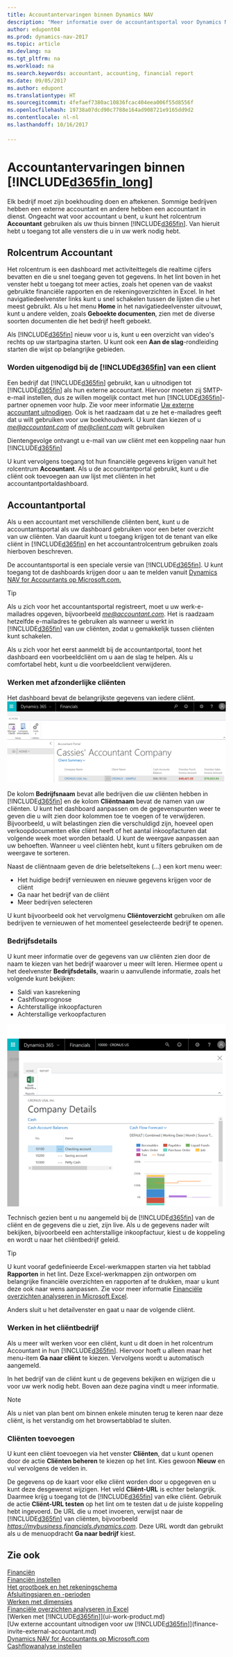 ```yaml
---
title: Accountantervaringen binnen Dynamics NAV
description: "Meer informatie over de accountantsportal voor Dynamics NAV en het accountantrolcentrum dat interne en externe accountants in het cliëntbedrijf ondersteunt."
author: edupont04
ms.prod: dynamics-nav-2017
ms.topic: article
ms.devlang: na
ms.tgt_pltfrm: na
ms.workload: na
ms.search.keywords: accountant, accounting, financial report
ms.date: 09/05/2017
ms.author: edupont
ms.translationtype: HT
ms.sourcegitcommit: 4fefaef7380ac10836fcac404eea006f55d8556f
ms.openlocfilehash: 19738a07dcd90c7788e164ad908721e9165dd9d2
ms.contentlocale: nl-nl
ms.lasthandoff: 10/16/2017

---
```

# <a name="accountant-experiences-in-included365finlongincludesd365finlongmdmd"></a>Accountantervaringen binnen [!INCLUDE[d365fin_long](includes/d365fin_long_md.md)]
Elk bedrijf moet zijn boekhouding doen en aftekenen. Sommige bedrijven hebben een externe accountant en andere hebben een accountant in dienst. Ongeacht wat voor accountant u bent, u kunt het rolcentrum **Accountant** gebruiken als uw thuis binnen [!INCLUDE[d365fin](includes/d365fin_md.md)]. Van hieruit hebt u toegang tot alle vensters die u in uw werk nodig hebt.  

## <a name="accountant-role-center"></a>Rolcentrum Accountant
Het rolcentrum is een dashboard met activiteittegels die realtime cijfers bevatten en die u snel toegang geven tot gegevens. In het lint boven in het venster hebt u toegang tot meer acties, zoals het openen van de vaakst gebruikte financiële rapporten en de rekeningoverzichten in Excel. In het navigatiedeelvenster links kunt u snel schakelen tussen de lijsten die u het meest gebruikt. Als u het menu **Home** in het navigatiedeelvenster uitvouwt, kunt u andere velden, zoals **Geboekte documenten**, zien met de diverse soorten documenten die het bedrijf heeft geboekt.  

Als [!INCLUDE[d365fin](includes/d365fin_md.md)] nieuw voor u is, kunt u een overzicht van video's rechts op uw startpagina starten. U kunt ook een **Aan de slag**-rondleiding starten die wijst op belangrijke gebieden.  

### <a name="get-invited-to-a-clients-included365finincludesd365finmdmd"></a>Worden uitgenodigd bij de [!INCLUDE[d365fin](includes/d365fin_md.md)] van een client
Een bedrijf dat [!INCLUDE[d365fin](includes/d365fin_md.md)] gebruikt, kan u uitnodigen tot [!INCLUDE[d365fin](includes/d365fin_md.md)] als hun externe accountant. Hiervoor moeten zij SMTP-e-mail instellen, dus ze willen mogelijk contact met hun [!INCLUDE[d365fin](includes/d365fin_md.md)]-partner opnemen voor hulp. Zie voor meer informatie [Uw externe accountant uitnodigen](finance-invite-external-accountant.md). Ook is het raadzaam dat u ze het e-mailadres geeft dat u wilt gebruiken voor uw boekhoudwerk. U kunt dan kiezen of u *me@accountant.com* of *me@client.com* wilt gebruiken  

Dientengevolge ontvangt u e-mail van uw cliënt met een koppeling naar hun [!INCLUDE[d365fin](includes/d365fin_md.md)]  

U kunt vervolgens toegang tot hun financiële gegevens krijgen vanuit het rolcentrum **Accountant**. Als u de accountantportal gebruikt, kunt u die cliënt ook toevoegen aan uw lijst met cliënten in het accountantportaldashboard.  

## <a name="accountant-portal"></a>Accountantportal
Als u een accountant met verschillende cliënten bent, kunt u de accountantsportal als uw dashboard gebruiken voor een beter overzicht van uw cliënten. Van daaruit kunt u toegang krijgen tot de tenant van elke cliënt in [!INCLUDE[d365fin](includes/d365fin_md.md)] en het accountantrolcentrum gebruiken zoals hierboven beschreven.  

De accountantsportal is een speciale versie van [!INCLUDE[d365fin](includes/d365fin_md.md)]. U kunt toegang tot de dashboards krijgen door u aan te melden vanuit [Dynamics NAV for Accountants op Microsoft.com.](https://www.microsoft.com/en-us/dynamics365/financial-insights-for-accountants)  

> [!TIP]  
>  Als u zich voor het accountantsportal registreert, moet u uw werk-e-mailadres opgeven, bijvoorbeeld *me@accountant.com*. Het is raadzaam hetzelfde e-mailadres te gebruiken als wanneer u werkt in [!INCLUDE[d365fin](includes/d365fin_md.md)] van uw cliënten, zodat u gemakkelijk tussen cliënten kunt schakelen.  

Als u zich voor het eerst aanmeldt bij de accountantportal, toont het dashboard een voorbeeldcliënt om u aan de slag te helpen. Als u comfortabel hebt, kunt u die voorbeeldclient verwijderen.  

### <a name="working-with-individual-clients"></a>Werken met afzonderlijke cliënten
Het dashboard bevat de belangrijkste gegevens van iedere cliënt.  
[![Accountantportal](./media/ui-extensions-accportal/accountant-portal.png)](https://go.microsoft.com/fwlink/?linkid=851257)

De kolom **Bedrijfsnaam** bevat alle bedrijven die uw cliënten hebben in [!INCLUDE[d365fin](includes/d365fin_md.md)] en de kolom **Cliëntnaam** bevat de namen van uw cliënten. U kunt het dashboard aanpassen om de gegevenspunten weer te geven die u wilt zien door kolommen toe te voegen of te verwijderen. Bijvoorbeeld, u wilt belastingen zien die verschuldigd zijn, hoeveel open verkoopdocumenten elke cliënt heeft of het aantal inkoopfacturen dat volgende week moet worden betaald. U kunt de weergave aanpassen aan uw behoeften. Wanneer u veel cliënten hebt, kunt u filters gebruiken om de weergave te sorteren.  

Naast de cliëntnaam geven de drie beletseltekens (...) een kort menu weer:

* Het huidige bedrijf vernieuwen en nieuwe gegevens krijgen voor de cliënt  
* Ga naar het bedrijf van de cliënt  
* Meer bedrijven selecteren  

U kunt bijvoorbeeld ook het vervolgmenu **Cliëntoverzicht** gebruiken om alle bedrijven te vernieuwen of het momenteel geselecteerde bedrijf te openen.  

### <a name="company-details"></a>Bedrijfsdetails
U kunt meer informatie over de gegevens van uw cliënten zien door de naam te kiezen van het bedrijf waarover u meer wilt leren. Hiermee opent u het deelvenster **Bedrijfsdetails**, waarin u aanvullende informatie, zoals het volgende kunt bekijken:  

* Saldi van kasrekening  
* Cashflowprognose  
* Achterstallige inkoopfacturen  
* Achterstallige verkoopfacturen  

![Gegevens van cliëntbedrijf in accountantportal](./media/finance-accounting/accountant-company-details.png)

Technisch gezien bent u nu aangemeld bij de [!INCLUDE[d365fin](includes/d365fin_md.md)] van de cliënt en de gegevens die u ziet, zijn live. Als u de gegevens nader wilt bekijken, bijvoorbeeld een achterstallige inkoopfactuur, kiest u de koppeling en wordt u naar het cliëntbedrijf geleid.  

> [!TIP]  
>  U kunt vooraf gedefinieerde Excel-werkmappen starten via het tabblad **Rapporten** in het lint. Deze Excel-werkmappen zijn ontworpen om belangrijke financiële overzichten en rapporten af te drukken, maar u kunt deze ook naar wens aanpassen. Zie voor meer informatie [Financiële overzichten analyseren in Microsoft Excel](finance-analyze-excel.md).  

Anders sluit u het detailvenster en gaat u naar de volgende cliënt.  

### <a name="working-in-the-client-company"></a>Werken in het cliëntbedrijf
Als u meer wilt werken voor een cliënt, kunt u dit doen in het rolcentrum Accountant in hun [!INCLUDE[d365fin](includes/d365fin_md.md)]. Hiervoor hoeft u alleen maar het menu-item **Ga naar cliënt** te kiezen. Vervolgens wordt u automatisch aangemeld.  

In het bedrijf van de cliënt kunt u de gegevens bekijken en wijzigen die u voor uw werk nodig hebt. Boven aan deze pagina vindt u meer informatie.

> [!NOTE]  
>  Als u niet van plan bent om binnen enkele minuten terug te keren naar deze cliënt, is het verstandig om het browsertabblad te sluiten.  

### <a name="adding-clients"></a>Cliënten toevoegen
U kunt een cliënt toevoegen via het venster **Cliënten**, dat u kunt openen door de actie **Cliënten beheren** te kiezen op het lint. Kies gewoon **Nieuw** en vul vervolgens de velden in.  

De gegevens op de kaart voor elke cliënt worden door u opgegeven en u kunt deze desgewenst wijzigen. Het veld **Cliënt-URL** is echter belangrijk. Daarmee krijg u toegang tot de [!INCLUDE[d365fin](includes/d365fin_md.md)] van elke cliënt. Gebruik de actie **Cliënt-URL testen** op het lint om te testen dat u de juiste koppeling hebt ingevoerd. De URL die u moet invoeren, verwijst naar de [!INCLUDE[d365fin](includes/d365fin_md.md)] van cliënten, bijvoorbeeld *https://mybusiness.financials.dynamics.com*. Deze URL wordt dan gebruikt als u de menuopdracht **Ga naar bedrijf** kiest.  

## <a name="see-also"></a>Zie ook
[Financiën](finance.md)  
[Financiën instellen](finance-setup-finance.md)  
[Het grootboek en het rekeningschema](finance-general-ledger.md)  
[Afsluitingsjaren en -perioden](year-close-years-periods.md)  
[Werken met dimensies](finance-dimensions.md)  
[Financiële overzichten analyseren in Excel](finance-analyze-excel.md)  
[Werken met [!INCLUDE[d365fin](includes/d365fin_md.md)]](ui-work-product.md)  
[Uw externe accountant uitnodigen voor uw [!INCLUDE[d365fin](includes/d365fin_md.md)]](finance-invite-external-accountant.md)  
[Dynamics NAV for Accountants op Microsoft.com](https://www.microsoft.com/en-us/dynamics365/financial-insights-for-accountants)  
[Cashflowanalyse instellen](finance-setup-cash-flow-analyses.md)  

